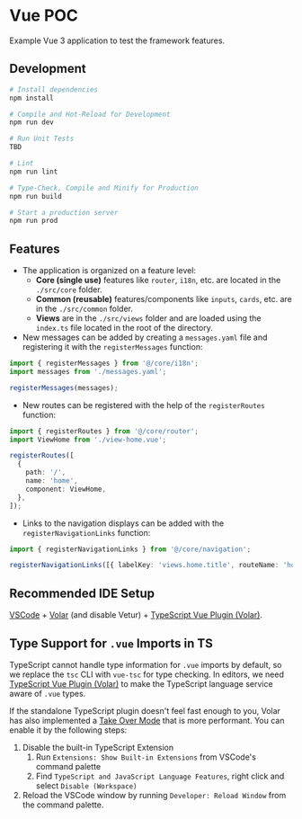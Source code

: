 # Vue POC

Example Vue 3 application to test the framework features.

## Development

```sh
# Install dependencies
npm install

# Compile and Hot-Reload for Development
npm run dev

# Run Unit Tests
TBD

# Lint
npm run lint

# Type-Check, Compile and Minify for Production
npm run build

# Start a production server
npm run prod
```

## Features
- The application is organized on a feature level:
  - **Core (single use)** features like `router`, `i18n`, etc. are located in the `./src/core` folder.
  - **Common (reusable)** features/components like `inputs`, `cards`, etc. are in the `./src/common` folder.
  - **Views** are in the `./src/views` folder and are loaded using the `index.ts` file located in the root of the directory.
- New messages can be added by creating a `messages.yaml` file and registering it with the `registerMessages` function:
```ts
import { registerMessages } from '@/core/i18n';
import messages from './messages.yaml';

registerMessages(messages);
```
- New routes can be registered with the help of the `registerRoutes` function:
```ts
import { registerRoutes } from '@/core/router';
import ViewHome from './view-home.vue';

registerRoutes([
  {
    path: '/',
    name: 'home',
    component: ViewHome,
  },
]);
```
- Links to the navigation displays can be added with the `registerNavigationLinks` function:
```ts
import { registerNavigationLinks } from '@/core/navigation';

registerNavigationLinks([{ labelKey: 'views.home.title', routeName: 'home' }]);
```

## Recommended IDE Setup

[VSCode](https://code.visualstudio.com/) + [Volar](https://marketplace.visualstudio.com/items?itemName=Vue.volar) (and disable Vetur) + [TypeScript Vue Plugin (Volar)](https://marketplace.visualstudio.com/items?itemName=Vue.vscode-typescript-vue-plugin).

## Type Support for `.vue` Imports in TS

TypeScript cannot handle type information for `.vue` imports by default, so we replace the `tsc` CLI with `vue-tsc` for type checking. In editors, we need [TypeScript Vue Plugin (Volar)](https://marketplace.visualstudio.com/items?itemName=Vue.vscode-typescript-vue-plugin) to make the TypeScript language service aware of `.vue` types.

If the standalone TypeScript plugin doesn't feel fast enough to you, Volar has also implemented a [Take Over Mode](https://github.com/johnsoncodehk/volar/discussions/471#discussioncomment-1361669) that is more performant. You can enable it by the following steps:

1. Disable the built-in TypeScript Extension
    1) Run `Extensions: Show Built-in Extensions` from VSCode's command palette
    2) Find `TypeScript and JavaScript Language Features`, right click and select `Disable (Workspace)`
2. Reload the VSCode window by running `Developer: Reload Window` from the command palette.
